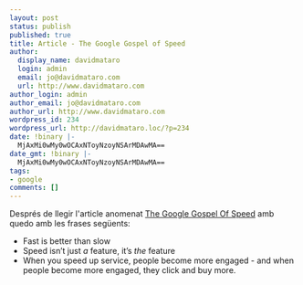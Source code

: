 ```yaml
---
layout: post
status: publish
published: true
title: Article - The Google Gospel of Speed
author:
  display_name: davidmataro
  login: admin
  email: jo@davidmataro.com
  url: http://www.davidmataro.com
author_login: admin
author_email: jo@davidmataro.com
author_url: http://www.davidmataro.com
wordpress_id: 234
wordpress_url: http://davidmataro.loc/?p=234
date: !binary |-
  MjAxMi0wMy0wOCAxNToyNzoyNSArMDAwMA==
date_gmt: !binary |-
  MjAxMi0wMy0wOCAxNToyNzoyNSArMDAwMA==
tags:
- google
comments: []
---
```

<p>Després de llegir l'article anomenat <a href="http://www.thinkwithgoogle.com/quarterly/speed/the-google-gospel-of-speed-urs-hoelzle.html" target="_blank">The Google Gospel Of Speed</a> amb quedo amb les frases següents:</p>
<ul>
<li>Fast is better than slow</li>
<li>Speed isn’t just <em>a</em> feature, it’s <em>the</em> feature</li>
<li>When you speed up service, people become more engaged - and when people become more engaged, they click and buy more.</li>
</ul>
